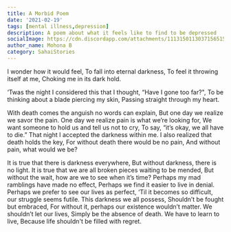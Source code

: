 ```yaml
---  
title: A Morbid Poem
date: '2021-02-19'  
tags: [mental illness,depression]  
description: A poem about what it feels like to find to be depressed  
socialImage: https://cdn.discordapp.com/attachments/1113150113037156515/1117840693017182309/a_morbit_poem.jpg
author_name: Mohona B
category: SahaiStories
---  
```

I wonder how it would feel,
To fall into eternal darkness,
To feel it throwing itself at me,
Choking me in its dark hold.
 
 ‘Twas the night I considered this that I thought,
“Have I gone too far?",
To be thinking about a blade piercing my skin,
Passing straight through my heart.
 
 With death comes the anguish no words can explain,
But one day we realize we savor the pain.
One day we realize pain is what we’re looking for,
We want someone to hold us and tell us not to cry,
To say, “it’s okay, we all have to die.”
That night I accepted the darkness within me.
I also realized that death holds the key,
For without death there would be no pain,
And without pain, what would we be?
 
 It is true that there is darkness everywhere,
But without darkness, there is no light.
It is true that we are all broken pieces waiting to be mended,
But without the wait, how are we to see when it’s time?
Perhaps my mad ramblings have made no effect,
Perhaps we find it easier to live in denial.
Perhaps we prefer to see our lives as perfect,
‘Til it becomes so difficult, our struggle seems futile.
This darkness we all possess,
Shouldn’t be fought but embraced,
For without it, perhaps our existence wouldn’t matter.
We shouldn’t let our lives,
Simply be the absence of death.
We have to learn to live,
Because life shouldn't be filled with regret.
